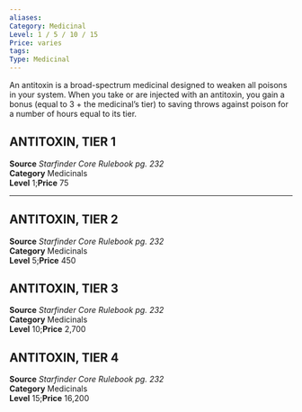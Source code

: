 ```yaml
---
aliases: 
Category: Medicinal
Level: 1 / 5 / 10 / 15
Price: varies 
tags: 
Type: Medicinal
---
```

An antitoxin is a broad-spectrum medicinal designed to weaken all poisons in your system. When you take or are injected with an antitoxin, you gain a bonus (equal to 3 + the medicinal’s tier) to saving throws against poison for a number of hours equal to its tier.  

##  ANTITOXIN, TIER 1

**Source** _Starfinder Core Rulebook pg. 232_  
**Category** Medicinals  
**Level** 1;**Price** 75

---

##  ANTITOXIN, TIER 2

**Source** _Starfinder Core Rulebook pg. 232_  
**Category** Medicinals  
**Level** 5;**Price** 450

##  ANTITOXIN, TIER 3

**Source** _Starfinder Core Rulebook pg. 232_  
**Category** Medicinals  
**Level** 10;**Price** 2,700

##  ANTITOXIN, TIER 4

**Source** _Starfinder Core Rulebook pg. 232_  
**Category** Medicinals  
**Level** 15;**Price** 16,200
